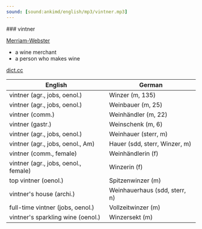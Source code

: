 ```yaml
---
sound: [sound:ankimd/english/mp3/vintner.mp3]
---
```


\### vintner

[Merriam-Webster](https://www.merriam-webster.com/dictionary/vintner)

- a wine merchant
- a person who makes wine

[dict.cc](https://www.dict.cc/vintner)

| English        | German       |
| -------------- | ------------ |
| vintner (agr., jobs, oenol.) | Winzer (m, 135) |
| vintner (agr., jobs, oenol.) | Weinbauer (m, 25) |
| vintner (comm.) | Weinhändler (m, 22) |
| vintner (gastr.) | Weinschenk (m, 6) |
| vintner (agr., jobs, oenol.) | Weinhauer (sterr, m) |
| vintner (agr., jobs, oenol., Am) | Hauer (sdd, sterr, Winzer, m) |
| vintner (comm., female) | Weinhändlerin (f) |
| vintner (agr., jobs, oenol., female) | Winzerin (f) |
| top vintner (oenol.) | Spitzenwinzer (m) |
| vintner's house (archi.) | Weinhauerhaus (sdd, sterr, n) |
| full-time vintner (jobs, oenol.) | Vollzeitwinzer (m) |
| vintner's sparkling wine (oenol.) | Winzersekt (m) |
